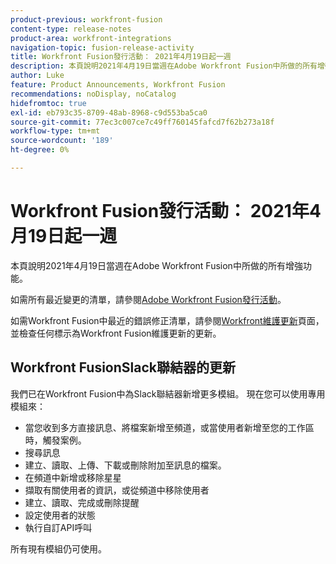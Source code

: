 ```yaml
---
product-previous: workfront-fusion
content-type: release-notes
product-area: workfront-integrations
navigation-topic: fusion-release-activity
title: Workfront Fusion發行活動： 2021年4月19日起一週
description: 本頁說明2021年4月19日當週在Adobe Workfront Fusion中所做的所有增強功能。
author: Luke
feature: Product Announcements, Workfront Fusion
recommendations: noDisplay, noCatalog
hidefromtoc: true
exl-id: eb793c35-8709-48ab-8968-c9d553ba5ca0
source-git-commit: 77ec3c007ce7c49ff760145fafcd7f62b273a18f
workflow-type: tm+mt
source-wordcount: '189'
ht-degree: 0%

---
```


# Workfront Fusion發行活動： 2021年4月19日起一週

本頁說明2021年4月19日當週在Adobe Workfront Fusion中所做的所有增強功能。

如需所有最近變更的清單，請參閱[Adobe Workfront Fusion發行活動](/help/workfront-fusion/fusion-product-releases/fusion-release-activity.md)。

如需Workfront Fusion中最近的錯誤修正清單，請參閱[Workfront維護更新](https://experienceleague.adobe.com/docs/workfront-known-issues/releases/current-updates.html?lang=zh-Hant)頁面，並檢查任何標示為Workfront Fusion維護更新的更新。

## Workfront FusionSlack聯結器的更新

我們已在Workfront Fusion中為Slack聯結器新增更多模組。 現在您可以使用專用模組來：

* 當您收到多方直接訊息、將檔案新增至頻道，或當使用者新增至您的工作區時，觸發案例。
* 搜尋訊息
* 建立、讀取、上傳、下載或刪除附加至訊息的檔案。
* 在頻道中新增或移除星星
* 擷取有關使用者的資訊，或從頻道中移除使用者
* 建立、讀取、完成或刪除提醒
* 設定使用者的狀態
* 執行自訂API呼叫

所有現有模組仍可使用。
